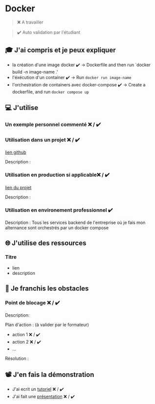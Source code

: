 # Docker

> ❌ A travailler

> ✔️ Auto validation par l'étudiant

## 🎓 J'ai compris et je peux expliquer

-   la création d'une image docker ✔️ -> Dockerfile and then run `docker build -n image-name .'
-   l'éxécution d'un container ✔️ -> Run `docker run image-name`
-   l'orchestration de containers avec docker-compose ✔️ -> Create a dockerfile, and run `docker compose up`

## 💻 J'utilise

### Un exemple personnel commenté ❌ / ✔️

### Utilisation dans un projet ❌ / ✔️

[lien github](...)

Description :

### Utilisation en production si applicable❌ / ✔️

[lien du projet](...)

Description :

### Utilisation en environement professionnel ✔️

Description : Tous les services backend de l'entreprise où je fais mon alternance sont orchestrés par un docker compose

## 🌐 J'utilise des ressources

### Titre

-   lien
-   description

## 🚧 Je franchis les obstacles

### Point de blocage ❌ / ✔️

Description:

Plan d'action : (à valider par le formateur)

-   action 1 ❌ / ✔️
-   action 2 ❌ / ✔️
-   ...

Résolution :

## 📽️ J'en fais la démonstration

-   J'ai ecrit un [tutoriel](...) ❌ / ✔️
-   J'ai fait une [présentation](...) ❌ / ✔️
